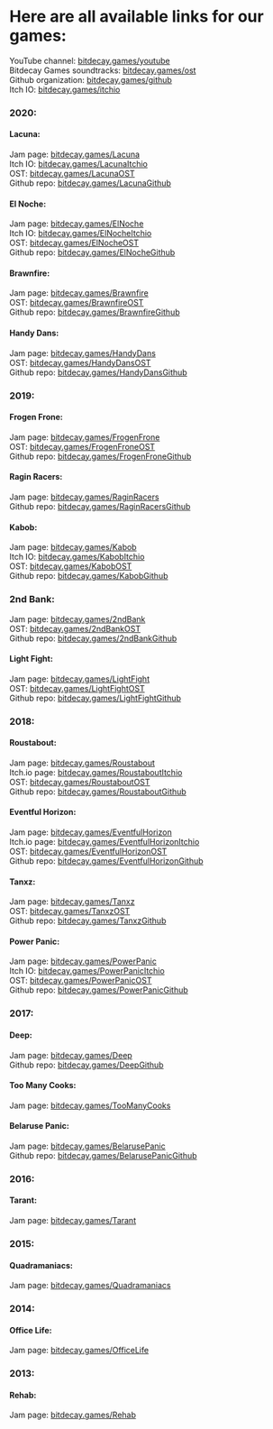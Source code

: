 # Here are all available links for our games:

YouTube channel: [bitdecay.games/youtube](https://bitdecay.games/youtube)</br>
Bitdecay Games soundtracks: [bitdecay.games/ost](https://bitdecay.games/ost)</br>
Github organization: [bitdecay.games/github](https://bitdecay.games/github)</br>
Itch IO: [bitdecay.games/itchio](https://bitdecay.games/itchio)</br>

### 2020:

#### Lacuna:
Jam page: [bitdecay.games/Lacuna](https://bitdecay.games/Lacuna)</br>
Itch IO: [bitdecay.games/LacunaItchio](https://bitdecay.games/LacunaItchio)</br>
OST: [bitdecay.games/LacunaOST](https://bitdecay.games/LacunaOST)</br>
Github repo: [bitdecay.games/LacunaGithub](https://bitdecay.games/LacunaGithub)</br>

#### El Noche:
Jam page: [bitdecay.games/ElNoche](https://bitdecay.games/ElNoche)</br>
Itch IO: [bitdecay.games/ElNocheItchio](https://bitdecay.games/ElNocheItchio)</br>
OST: [bitdecay.games/ElNocheOST](https://bitdecay.games/ElNocheOST)</br>
Github repo: [bitdecay.games/ElNocheGithub](https://bitdecay.games/ElNocheGithub)</br>

#### Brawnfire:
Jam page: [bitdecay.games/Brawnfire](https://bitdecay.games/Brawnfire)</br>
OST: [bitdecay.games/BrawnfireOST](https://bitdecay.games/BrawnfireOST)</br>
Github repo: [bitdecay.games/BrawnfireGithub](https://bitdecay.games/BrawnfireGithub)</br>

#### Handy Dans:
Jam page: [bitdecay.games/HandyDans](https://bitdecay.games/HandyDans)</br>
OST: [bitdecay.games/HandyDansOST](https://bitdecay.games/HandyDansOST)</br>
Github repo: [bitdecay.games/HandyDansGithub](https://bitdecay.games/HandyDansGithub)</br>

### 2019:

#### Frogen Frone:
Jam page: [bitdecay.games/FrogenFrone](https://bitdecay.games/FrogenFrone)</br>
OST: [bitdecay.games/FrogenFroneOST](https://bitdecay.games/FrogenFroneOST)</br>
Github repo: [bitdecay.games/FrogenFroneGithub](https://bitdecay.games/FrogenFroneGithub)</br>

#### Ragin Racers:
Jam page: [bitdecay.games/RaginRacers](https://bitdecay.games/RaginRacers)</br>
Github repo: [bitdecay.games/RaginRacersGithub](https://bitdecay.games/RaginRacersGithub)</br>

#### Kabob:
Jam page: [bitdecay.games/Kabob](https://bitdecay.games/Kabob)</br>
Itch IO: [bitdecay.games/KabobItchio](https://bitdecay.games/KabobItchio)</br>
OST: [bitdecay.games/KabobOST](https://bitdecay.games/KabobOST)</br>
Github repo: [bitdecay.games/KabobGithub](https://bitdecay.games/KabobGithub)</br>

### 2nd Bank:
Jam page: [bitdecay.games/2ndBank](https://bitdecay.games/2ndBank)</br>
OST: [bitdecay.games/2ndBankOST](https://bitdecay.games/2ndBankOST)</br>
Github repo: [bitdecay.games/2ndBankGithub](https://bitdecay.games/2ndBankGithub)</br>

#### Light Fight:
Jam page: [bitdecay.games/LightFight](https://bitdecay.games/LightFight)</br>
OST: [bitdecay.games/LightFightOST](https://bitdecay.games/LightFightOST)</br>
Github repo: [bitdecay.games/LightFightGithub](https://bitdecay.games/LightFightGithub)</br>

### 2018:

#### Roustabout:
Jam page: [bitdecay.games/Roustabout](https://bitdecay.games/Roustabout)</br>
Itch.io page: [bitdecay.games/RoustaboutItchio](https://bitdecay.games/RoustaboutItchio)</br>
OST: [bitdecay.games/RoustaboutOST](https://bitdecay.games/RoustaboutOST)</br>
Github repo: [bitdecay.games/RoustaboutGithub](https://bitdecay.games/RoustaboutGithub)</br>

#### Eventful Horizon:
Jam page: [bitdecay.games/EventfulHorizon](https://bitdecay.games/EventfulHorizon)</br>
Itch.io page: [bitdecay.games/EventfulHorizonItchio](https://bitdecay.games/EventfulHorizonItchio)</br>
OST: [bitdecay.games/EventfulHorizonOST](https://bitdecay.games/EventfulHorizonOST)</br>
Github repo: [bitdecay.games/EventfulHorizonGithub](https://bitdecay.games/EventfulHorizonGithub)</br>

#### Tanxz:
Jam page: [bitdecay.games/Tanxz](https://bitdecay.games/Tanxz)</br>
OST: [bitdecay.games/TanxzOST](https://bitdecay.games/TanxzOST)</br>
Github repo: [bitdecay.games/TanxzGithub](https://bitdecay.games/TanxzGithub)</br>

#### Power Panic:
Jam page: [bitdecay.games/PowerPanic](https://bitdecay.games/PowerPanic)</br>
Itch IO: [bitdecay.games/PowerPanicItchio](https://bitdecay.games/PowerPanicItchio)</br>
OST: [bitdecay.games/PowerPanicOST](https://bitdecay.games/PowerPanicOST)</br>
Github repo: [bitdecay.games/PowerPanicGithub](https://bitdecay.games/PowerPanicGithub)</br>

### 2017:

#### Deep:
Jam page: [bitdecay.games/Deep](https://bitdecay.games/Deep)</br>
Github repo: [bitdecay.games/DeepGithub](https://bitdecay.games/DeepGithub)</br>

#### Too Many Cooks:
Jam page: [bitdecay.games/TooManyCooks](https://bitdecay.games/TooManyCooks)</br>

#### Belaruse Panic:
Jam page: [bitdecay.games/BelarusePanic](https://bitdecay.games/BelarusePanic)</br>
Github repo: [bitdecay.games/BelarusePanicGithub](https://bitdecay.games/BelarusePanicGithub)</br>

### 2016:

#### Tarant:
Jam page: [bitdecay.games/Tarant](https://bitdecay.games/Tarant)</br>

### 2015:

#### Quadramaniacs:
Jam page: [bitdecay.games/Quadramaniacs](https://bitdecay.games/Quadramaniacs)</br>

### 2014:

#### Office Life:
Jam page: [bitdecay.games/OfficeLife](https://bitdecay.games/OfficeLife)</br>

### 2013:

#### Rehab:
Jam page: [bitdecay.games/Rehab](https://bitdecay.games/Rehab)</br>
